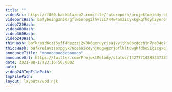 ```yaml
---
title: ""
videoSrc: https://f000.backblazeb2.com/file/futureporn/projektmelody-chaturbate-2021-08-17.mp4
videoSrcHash: bafybeihgzn66rgflw6nrog2lhvlzi744w4am3icyxkgkqfhdyh2yerot7y?filename=projektmelody2021-08-17.mp4
video720Hash: 
video480Hash: 
video360Hash: 
video240Hash: 
thinHash: bafkreid6czj5yff4hezzzj2v3k6qxruyrjsajvyjthn6bzdqchjn7na34q?filename=20210817T231650Z_thin.jpg
thiccHash: bafkreiavzsoxpgyk76ceaaiceyhjn6gwgzrjoflklt6wghfdbo5igzcgxq?filename=20210817T231650Z_thicc.jpg
announceTitle: "moooooooooooooooo"
announceUrl: https://twitter.com/ProjektMelody/status/1427771428833738755
date: 2021-08-17T23:16:50.000Z
note: 
video240TmpFilePath: 
tmpFilePath: 
layout: layouts/vod.njk
---
```

